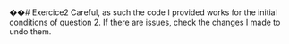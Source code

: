 ��#   E x e r c i c e 2 
 Careful, as such the code I provided works for the initial conditions of question 2. If there are issues, check the changes I made to undo them. 
 
